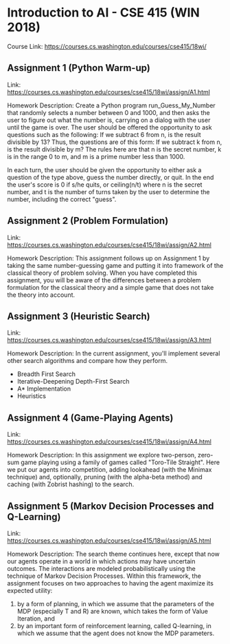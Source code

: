 # Introduction to AI - CSE 415 (WIN 2018)
Course Link: https://courses.cs.washington.edu/courses/cse415/18wi/

## Assignment 1 (Python Warm-up)
Link: https://courses.cs.washington.edu/courses/cse415/18wi/assign/A1.html

Homework Description:
Create a Python program run_Guess_My_Number that randomly selects a number between 0 and 1000, and then asks the user to figure out what the number is, carrying on a dialog with the user until the game is over. The user should be offered the opportunity to ask questions such as the following:
If we subtract 6 from n, is the result divisible by 13?
Thus, the questions are of this form:
If we subtract k from n, is the result divisible by m?
The rules here are that n is the secret number, k is in the range 0 to m, and m is a prime number less than 1000. 
 
In each turn, the user should be given the opportunity to either ask a question of the type above, guess the number directly, or quit. In the end the user's score is 0 if s/he quits, or ceiling(n/t) where n is the secret number, and t is the number of turns taken by the user to determine the number, including the correct "guess". 

## Assignment 2 (Problem Formulation)
Link: https://courses.cs.washington.edu/courses/cse415/18wi/assign/A2.html

Homework Description:
This assignment follows up on Assignment 1 by taking the same number-guessing game and putting it into framework of the classical theory of problem solving. When you have completed this assignment, you will be aware of the differences between a problem formulation for the classical theory and a simple game that does not take the theory into account. 

## Assignment 3 (Heuristic Search)
Link: https://courses.cs.washington.edu/courses/cse415/18wi/assign/A3.html

Homework Description:
In the current assignment, you'll implement several other search algorithms and compare how they perform.
- Breadth First Search
- Iterative-Deepening Depth-First Search
- A* Implementation
- Heuristics 

## Assignment 4 (Game-Playing Agents)
Link: https://courses.cs.washington.edu/courses/cse415/18wi/assign/A4.html

Homework Description:
In this assignment we explore two-person, zero-sum game playing using a family of games called "Toro-Tile Straight". Here we put our agents into competition, adding lookahead (with the Minimax technique) and, optionally, pruning (with the alpha-beta method) and caching (with Zobrist hashing) to the search.

## Assignment 5 (Markov Decision Processes and Q-Learning)
Link: https://courses.cs.washington.edu/courses/cse415/18wi/assign/A5.html

Homework Description:
The search theme continues here, except that now our agents operate in a world in which actions may have uncertain outcomes. The interactions are modeled probabilistically using the technique of Markov Decision Processes. Within this framework, the assignment focuses on two approaches to having the agent maximize its expected utility: 
1. by a form of planning, in which we assume that the parameters of the MDP (especially T and R) are known, which takes the form of Value Iteration, and 
2. by an important form of reinforcement learning, called Q-learning, in which we assume that the agent does not know the MDP parameters.

